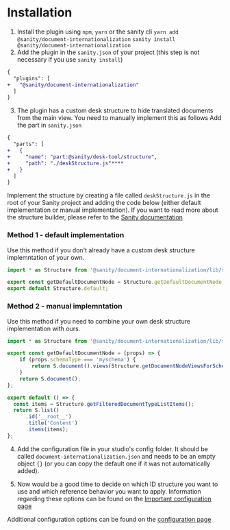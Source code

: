 # Installation
1. Install the plugin using `npm`, `yarn` or the sanity cli
`yarn add @sanity/document-internationalization`
`sanity install @sanity/document-internationalization`
2. Add the plugin in the `sanity.json` of your project (this step is not necessary if you use `sanity install`)
```diff
{
  "plugins": [
+   "@sanity/document-internationalization"
  ]
}
```
3. The plugin has a custom desk structure to hide translated documents from the main view. You need to manually implement this as follows
Add the part in `sanity.json`
```diff
{
  "parts": [
+   {
+     "name": "part:@sanity/desk-tool/structure",
+     "path": "./deskStructure.js"****
+   }
  ]
}
```

Implement the structure by creating a file called `deskStructure.js` in the root of your Sanity project and adding the code below (either default implementation or manual implementation). If you want to read more about the structure builder, please refer to the [Sanity documentation](https://www.sanity.io/guides/getting-started-with-structure-builder)

### Method 1 - default implementation
Use this method if you don't already have a custom desk structure implemntation of your own.

```javascript
import * as Structure from '@sanity/document-internationalization/lib/structure';

export const getDefaultDocumentNode = Structure.getDefaultDocumentNode;
export default Structure.default;
```

### Method 2 - manual implemntation
Use this method if you need to combine your own desk structure implementation with ours.

```javascript
import * as Structure from '@sanity/document-internationalization/lib/structure';

export const getDefaultDocumentNode = (props) => {
    if (props.schemaType === 'myschema') {
        return S.document().views(Structure.getDocumentNodeViewsForSchemaType(props.schemaType));
    }
    return S.document();
};

export default () => {
  const items = Structure.getFilteredDocumentTypeListItems();
  return S.list()
      .id('__root__')
      .title('Content')
      .items(items);
};
```

4. Add the configuration file in your studio's config folder. It should be called `document-internationalization.json` and needs to be an empty object `{}` (or you can copy the default one if it was not automatically added).

5. Now would be a good time to decide on which ID structure you want to use and which reference behavior you want to apply. Information regarding these options can be found on the [Important configuration page](./important-configuration.md)

Additional configuration options can be found on the [configuration page](./general-configuration.md)